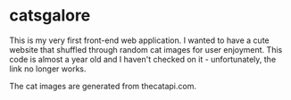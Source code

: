 # catsgalore

This is my very first front-end web application. I wanted to have a cute website that shuffled through random cat images for user enjoyment. This code is almost a year old and I haven't checked on it - unfortunately, the link no longer works. 

The cat images are generated from thecatapi.com. 

